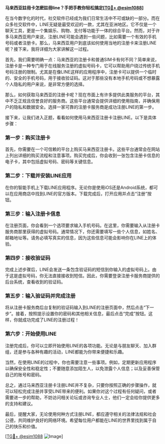 **马来西亚註冊卡怎麽註冊line？手把手教你轻松搞定[[TG💪+ @esim1088](https://t.me/s/esim1088)]**

在当今数字化的时代，社交软件已经成为我们日常生活中不可或缺的一部分。而在众多社交软件中，LINE无疑是最受欢迎的一款，尤其在亚洲地区。它不仅是一个聊天工具，更是一个集娱乐、购物、支付等功能于一体的综合平台。然而，对于许多马来西亚用户来说，注册LINE可能会遇到一些问题，比如需要一个有效的手机号码或者注册卡。那么，马来西亚用户到底该如何使用当地的注册卡来注册LINE呢？接下来，我将详细为大家讲解这一过程。

首先，我们需要明确一点：马来西亚的注册卡和普通SIM卡有何不同？简单来说，注册卡是一种专门用于在线服务注册的虚拟号码卡，它可以帮助用户绕过传统手机号码注册的限制。尤其是在像LINE这样的应用程序中，注册卡可以提供一个临时的、安全的手机号码，用于接收验证码。这对于那些没有本地手机号码或不想暴露个人隐私的用户来说，是非常方便的选择。

那么，如何获取马来西亚的注册卡呢？现在市面上有许多提供此类服务的平台，其中不乏正规且信誉良好的服务商。这些平台通常会提供详细的使用指南，并确保用户的隐私和数据安全。选择一家可靠的注册卡服务商是成功注册LINE的第一步。

接下来，让我们进入正题，看看如何使用马来西亚注册卡注册LINE。以下是具体步骤：

### 第一步：购买注册卡
首先，你需要在一个可信赖的平台上购买马来西亚注册卡。这些平台通常会在网站上列出详细的购买流程和注意事项。购买完成后，你会收到一张包含注册卡信息的电子卡，其中包括虚拟号码、密码等关键信息。

### 第二步：下载并安装LINE应用
在你的智能手机上下载LINE应用程序。无论你是使用iOS还是Android系统，都可以在应用商店中找到LINE的官方版本。下载完成后，打开应用并点击“注册”按钮。

### 第三步：输入注册卡信息
在注册页面，你会看到一个选项要求输入手机号码。在这里，你需要输入从注册卡服务商那里获得的虚拟号码。通常情况下，你还需要填写一些个人信息，如姓名、邮箱地址等。请务必填写真实的信息，因为这些信息可能会影响你在LINE上的体验。

### 第四步：接收验证码
完成上述步骤后，LINE会发送一条包含验证码的短信到你输入的虚拟号码上。由于这是虚拟号码，你无法直接接收到短信。因此，你需要登录注册卡服务商提供的后台系统，查看收到的验证码。

### 第五步：输入验证码并完成注册
将从注册卡服务商后台复制的验证码输入到LINE的注册页面中，然后点击“下一步”。接着，按照提示设置你的密码和其他相关信息，最后点击“完成”按钮。这样，你就成功完成了LINE的注册过程！

### 第六步：开始使用LINE
注册完成后，你可以立即开始使用LINE的各项功能。无论是与朋友聊天、加入群组，还是参与各种有趣的活动，LINE都能为你带来便捷和乐趣。

当然，在使用LINE的过程中，你也需要注意一些事项。例如，定期更新应用程序以确保安全性和稳定性；不要随意添加陌生人，以免泄露个人信息；以及妥善保管自己的账号和密码。

总之，通过马来西亚注册卡注册LINE并不复杂，只要你按照正确的步骤操作，就可以轻松完成注册并享受LINE带来的便利。如果你对这个过程有任何疑问，或者需要进一步的帮助，不妨访问相关论坛或咨询专业人士，他们一定会给你提供更多的支持和建议。

最后，提醒大家，无论使用何种方式注册LINE，都应遵守相关的法律法规和社会公德，共同维护良好的网络环境。希望每位用户都能在LINE的世界里找到属于自己的快乐和价值。

[[TG💪+ @esim1088](https://t.me/s/esim1088) ![Image](https://i.postimg.cc/4NQfJmqS/Snipaste-2025-05-13-00-14-12.png)]